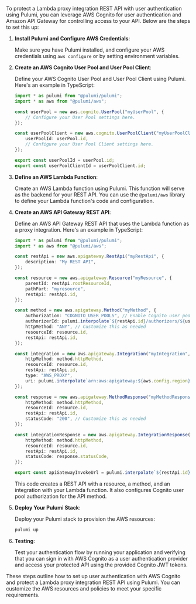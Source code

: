 To protect a Lambda proxy integration REST API with user authentication using Pulumi, you can leverage AWS Cognito for user authentication and Amazon API Gateway for controlling access to your API. Below are the steps to set this up:

1. **Install Pulumi and Configure AWS Credentials**:

   Make sure you have Pulumi installed, and configure your AWS credentials using `aws configure` or by setting environment variables.

2. **Create an AWS Cognito User Pool and User Pool Client**:

   Define your AWS Cognito User Pool and User Pool Client using Pulumi. Here's an example in TypeScript:

   ```typescript
   import * as pulumi from "@pulumi/pulumi";
   import * as aws from "@pulumi/aws";

   const userPool = new aws.cognito.UserPool("myUserPool", {
       // Configure your User Pool settings here.
   });

   const userPoolClient = new aws.cognito.UserPoolClient("myUserPoolClient", {
       userPoolId: userPool.id,
       // Configure your User Pool Client settings here.
   });

   export const userPoolId = userPool.id;
   export const userPoolClientId = userPoolClient.id;
   ```

3. **Define an AWS Lambda Function**:

   Create an AWS Lambda function using Pulumi. This function will serve as the backend for your REST API. You can use the `@pulumi/aws` library to define your Lambda function's code and configuration.

4. **Create an AWS API Gateway REST API**:

   Define an AWS API Gateway REST API that uses the Lambda function as a proxy integration. Here's an example in TypeScript:

   ```typescript
   import * as pulumi from "@pulumi/pulumi";
   import * as aws from "@pulumi/aws";

   const restApi = new aws.apigateway.RestApi("myRestApi", {
       description: "My REST API",
   });

   const resource = new aws.apigateway.Resource("myResource", {
       parentId: restApi.rootResourceId,
       pathPart: "myresource",
       restApi: restApi.id,
   });

   const method = new aws.apigateway.Method("myMethod", {
       authorization: "COGNITO_USER_POOLS", // Enable Cognito user pool authorization
       authorizerId: pulumi.interpolate`${restApi.id}/authorizers/${userPool.id}`, // Use the User Pool ID
       httpMethod: "ANY", // Customize this as needed
       resourceId: resource.id,
       restApi: restApi.id,
   });

   const integration = new aws.apigateway.Integration("myIntegration", {
       httpMethod: method.httpMethod,
       resourceId: resource.id,
       restApi: restApi.id,
       type: "AWS_PROXY",
       uri: pulumi.interpolate`arn:aws:apigateway:${aws.config.region}:lambda:path/2015-03-31/functions/${myLambdaFunction.arn}/invocations`,
   });

   const response = new aws.apigateway.MethodResponse("myMethodResponse", {
       httpMethod: method.httpMethod,
       resourceId: resource.id,
       restApi: restApi.id,
       statusCode: "200", // Customize this as needed
   });

   const integrationResponse = new aws.apigateway.IntegrationResponse("myIntegrationResponse", {
       httpMethod: method.httpMethod,
       resourceId: resource.id,
       restApi: restApi.id,
       statusCode: response.statusCode,
   });

   export const apiGatewayInvokeUrl = pulumi.interpolate`${restApi.id}.execute-api.${aws.config.region}.amazonaws.com/prod`;
   ```

   This code creates a REST API with a resource, a method, and an integration with your Lambda function. It also configures Cognito user pool authorization for the API method.

5. **Deploy Your Pulumi Stack**:

   Deploy your Pulumi stack to provision the AWS resources:

   ```bash
   pulumi up
   ```

6. **Testing**:

   Test your authentication flow by running your application and verifying that you can sign in with AWS Cognito as a user authentication provider and access your protected API using the provided Cognito JWT tokens.

These steps outline how to set up user authentication with AWS Cognito and protect a Lambda proxy integration REST API using Pulumi. You can customize the AWS resources and policies to meet your specific requirements.